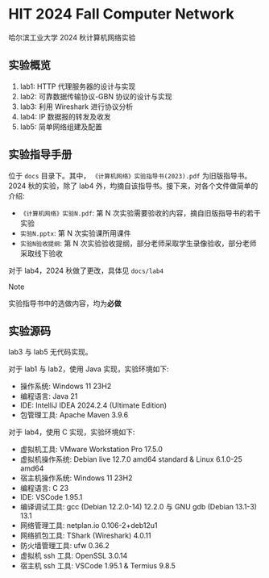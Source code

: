 # HIT 2024 Fall Computer Network

哈尔滨工业大学 2024 秋计算机网络实验

## 实验概览

1. lab1: HTTP 代理服务器的设计与实现
2. lab2: 可靠数据传输协议-GBN 协议的设计与实现
3. lab3: 利用 Wireshark 进行协议分析
4. lab4: IP 数据报的转发及收发
5. lab5: 简单网络组建及配置

## 实验指导手册

位于 `docs` 目录下。其中， `《计算机网络》实验指导书(2023).pdf` 为旧版指导书。2024 秋的实验，除了 lab4 外，均摘自该指导书。接下来，对各个文件做简单的介绍:

- `《计算机网络》实验N.pdf`: 第 N 次实验需要验收的内容，摘自旧版指导书的若干实验
- `实验N.pptx`: 第 N 次实验课所用课件
- `实验N验收提纲`: 第 N 次实验验收提纲，部分老师采取学生录像验收，部分老师采取线下验收

对于 lab4，2024 秋做了更改，具体见 `docs/lab4`

> [!Note]
> 实验指导书中的选做内容，均为**必做**

## 实验源码

lab3 与 lab5 无代码实现。

对于 lab1 与 lab2，使用 Java 实现，实验环境如下:

- 操作系统: Windows 11 23H2
- 编程语言: Java 21
- IDE: IntelliJ IDEA 2024.2.4 (Ultimate Edition)
- 包管理工具: Apache Maven 3.9.6

对于 lab4，使用 C 实现，实验环境如下:

- 虚拟机工具: VMware Workstation Pro 17.5.0
- 虚拟机操作系统: Debian live 12.7.0 amd64 standard & Linux 6.1.0-25 amd64
- 宿主机操作系统: Windows 11 23H2
- 编程语言: C 23
- IDE: VSCode 1.95.1
- 编译调试工具: gcc (Debian 12.2.0-14) 12.2.0 与 GNU gdb (Debian 13.1-3) 13.1
- 网络管理工具: netplan.io 0.106-2+deb12u1
- 网络抓包工具: TShark (Wireshark) 4.0.11
- 防火墙管理工具: ufw 0.36.2
- 虚拟机 ssh 工具: OpenSSL 3.0.14
- 宿主机 ssh 工具: VSCode 1.95.1 & Termius 9.8.5
